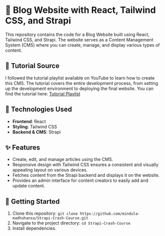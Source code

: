 # 📝 Blog Website with React, Tailwind CSS, and Strapi

This repository contains the code for a Blog Website built using React, Tailwind CSS, and Strapi. The website serves as a Content Management System (CMS) where you can create, manage, and display various types of content.

## 🎥 Tutorial Source

I followed the tutorial playlist available on YouTube to learn how to create this CMS. The tutorial covers the entire development process, from setting up the development environment to deploying the final website. You can find the tutorial here: [Tutorial Playlist](https://youtube.com/playlist?list=PLl6EcvA_AoxHiX-2PjJ1eVOhKJ5HJGDvi&si=9Saqvbx8zzzFDvdo)

## 🔧 Technologies Used

- **Frontend**: React
- **Styling**: Tailwind CSS
- **Backend & CMS**: Strapi

## ✨ Features

- Create, edit, and manage articles using the CMS.
- Responsive design with Tailwind CSS ensures a consistent and visually appealing layout on various devices.
- Fetches content from the Strapi backend and displays it on the website.
- Provides an admin interface for content creators to easily add and update content.

## 🚀 Getting Started

1. Clone this repository: `git clone https://github.com/mindula-madhuhansa/Strapi-Crash-Course.git`
2. Navigate to the project directory: `cd Strapi-Crash-Course`
3. Install dependencies.
